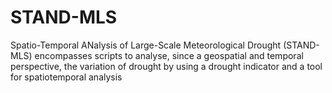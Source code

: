 # STAND-MLS
Spatio-Temporal ANalysis  of Large-Scale Meteorological Drought (STAND-MLS) encompasses scripts to analyse, since a geospatial and temporal perspective, the variation of drought by using a drought indicator and a tool for spatiotemporal analysis
